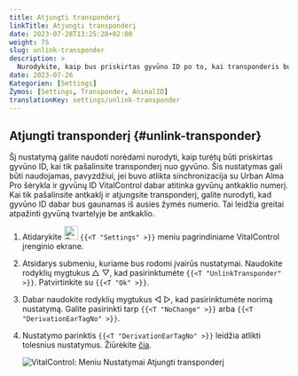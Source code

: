 ```yaml
---
title: Atjungti transponderį
linkTitle: Atjungti transponderį
date: 2023-07-28T13:25:28+02:00
weight: 75
slug: unlink-transponder
description: >
  Nurodykite, kaip bus priskirtas gyvūno ID po to, kai transponderis bus atjungtas.
date: 2023-07-26
Kategorien: [Settings]
Žymos: [Settings, Transponder, AnimalID]
translationKey: settings/unlink-transponder
---
```

## Atjungti transponderį {#unlink-transponder}

Šį nustatymą galite naudoti norėdami nurodyti, kaip turėtų būti priskirtas gyvūno ID, kai tik pašalinsite transponderį nuo gyvūno. Šis nustatymas gali būti naudojamas, pavyzdžiui, jei buvo atlikta sinchronizacija su Urban Alma Pro šėrykla ir gyvūnų ID VitalControl dabar atitinka gyvūnų antkaklio numerį. Kai tik pašalinsite antkaklį ir atjungsite transponderį, galite nurodyti, kad gyvūno ID dabar bus gaunamas iš ausies žymės numerio. Tai leidžia greitai atpažinti gyvūną tvartelyje be antkaklio.

1. Atidarykite <img src="/icons/gear.svg" width="25" align="bottom" alt="Settings" /> `{{<T "Settings" >}}` meniu pagrindiniame VitalControl įrenginio ekrane.

2. Atsidarys submeniu, kuriame bus rodomi įvairūs nustatymai. Naudokite rodyklių mygtukus △ ▽, kad pasirinktumėte `{{<T "UnlinkTransponder" >}}`. Patvirtinkite su `{{<T "Ok" >}}`.

3. Dabar naudokite rodyklių mygtukus ◁ ▷, kad pasirinktumėte norimą nustatymą. Galite pasirinkti tarp `{{<T "NoChange" >}}` arba `{{<T "DerivationEarTagNo" >}}`.

4. Nustatymo parinktis `{{<T "DerivationEarTagNo" >}}` leidžia atlikti tolesnius nustatymus. Žiūrėkite [čia](/lt/docs/settings/animal-registration/#digit-of-the-new-id). 

   ![VitalControl: Meniu Nustatymai Atjungti transponderį](../images/unlink-transponder.png "Atjungti transponderį")
   
